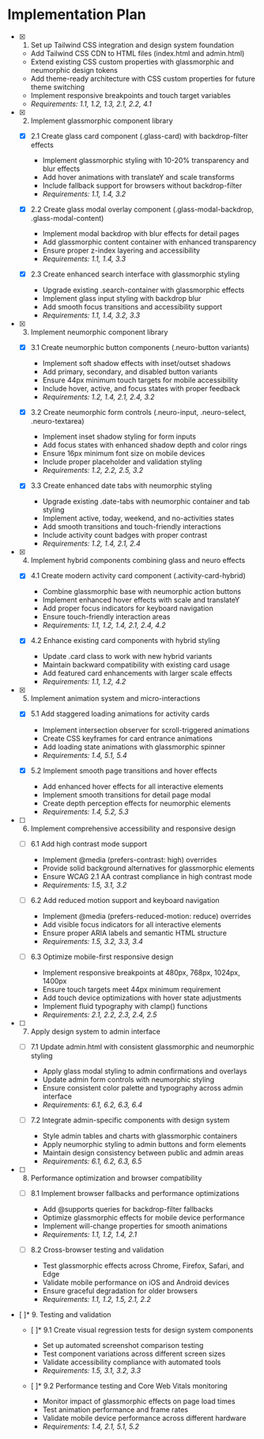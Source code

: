 # Implementation Plan

- [x] 1. Set up Tailwind CSS integration and design system foundation
  - Add Tailwind CSS CDN to HTML files (index.html and admin.html)
  - Extend existing CSS custom properties with glassmorphic and neumorphic design tokens
  - Add theme-ready architecture with CSS custom properties for future theme switching
  - Implement responsive breakpoints and touch target variables
  - _Requirements: 1.1, 1.2, 1.3, 2.1, 2.2, 4.1_

- [x] 2. Implement glassmorphic component library
  - [x] 2.1 Create glass card component (.glass-card) with backdrop-filter effects
    - Implement glassmorphic styling with 10-20% transparency and blur effects
    - Add hover animations with translateY and scale transforms
    - Include fallback support for browsers without backdrop-filter
    - _Requirements: 1.1, 1.4, 3.2_

  - [x] 2.2 Create glass modal overlay component (.glass-modal-backdrop, .glass-modal-content)
    - Implement modal backdrop with blur effects for detail pages
    - Add glassmorphic content container with enhanced transparency
    - Ensure proper z-index layering and accessibility
    - _Requirements: 1.1, 1.4, 3.3_

  - [x] 2.3 Create enhanced search interface with glassmorphic styling
    - Upgrade existing .search-container with glassmorphic effects
    - Implement glass input styling with backdrop blur
    - Add smooth focus transitions and accessibility support
    - _Requirements: 1.1, 1.4, 3.2, 3.3_

- [x] 3. Implement neumorphic component library
  - [x] 3.1 Create neumorphic button components (.neuro-button variants)
    - Implement soft shadow effects with inset/outset shadows
    - Add primary, secondary, and disabled button variants
    - Ensure 44px minimum touch targets for mobile accessibility
    - Include hover, active, and focus states with proper feedback
    - _Requirements: 1.2, 1.4, 2.1, 2.4, 3.2_

  - [x] 3.2 Create neumorphic form controls (.neuro-input, .neuro-select, .neuro-textarea)
    - Implement inset shadow styling for form inputs
    - Add focus states with enhanced shadow depth and color rings
    - Ensure 16px minimum font size on mobile devices
    - Include proper placeholder and validation styling
    - _Requirements: 1.2, 2.2, 2.5, 3.2_

  - [x] 3.3 Create enhanced date tabs with neumorphic styling
    - Upgrade existing .date-tabs with neumorphic container and tab styling
    - Implement active, today, weekend, and no-activities states
    - Add smooth transitions and touch-friendly interactions
    - Include activity count badges with proper contrast
    - _Requirements: 1.2, 1.4, 2.1, 2.4_

- [x] 4. Implement hybrid components combining glass and neuro effects
  - [x] 4.1 Create modern activity card component (.activity-card-hybrid)
    - Combine glassmorphic base with neumorphic action buttons
    - Implement enhanced hover effects with scale and translateY
    - Add proper focus indicators for keyboard navigation
    - Ensure touch-friendly interaction areas
    - _Requirements: 1.1, 1.2, 1.4, 2.1, 2.4, 4.2_

  - [x] 4.2 Enhance existing card components with hybrid styling
    - Update .card class to work with new hybrid variants
    - Maintain backward compatibility with existing card usage
    - Add featured card enhancements with larger scale effects
    - _Requirements: 1.1, 1.2, 4.2_

- [x] 5. Implement animation system and micro-interactions
  - [x] 5.1 Add staggered loading animations for activity cards
    - Implement intersection observer for scroll-triggered animations
    - Create CSS keyframes for card entrance animations
    - Add loading state animations with glassmorphic spinner
    - _Requirements: 1.4, 5.1, 5.4_

  - [x] 5.2 Implement smooth page transitions and hover effects
    - Add enhanced hover effects for all interactive elements
    - Implement smooth transitions for detail page modal
    - Create depth perception effects for neumorphic elements
    - _Requirements: 1.4, 5.2, 5.3_

- [ ] 6. Implement comprehensive accessibility and responsive design
  - [ ] 6.1 Add high contrast mode support
    - Implement @media (prefers-contrast: high) overrides
    - Provide solid background alternatives for glassmorphic elements
    - Ensure WCAG 2.1 AA contrast compliance in high contrast mode
    - _Requirements: 1.5, 3.1, 3.2_

  - [ ] 6.2 Add reduced motion support and keyboard navigation
    - Implement @media (prefers-reduced-motion: reduce) overrides
    - Add visible focus indicators for all interactive elements
    - Ensure proper ARIA labels and semantic HTML structure
    - _Requirements: 1.5, 3.2, 3.3, 3.4_

  - [ ] 6.3 Optimize mobile-first responsive design
    - Implement responsive breakpoints at 480px, 768px, 1024px, 1400px
    - Ensure touch targets meet 44px minimum requirement
    - Add touch device optimizations with hover state adjustments
    - Implement fluid typography with clamp() functions
    - _Requirements: 2.1, 2.2, 2.3, 2.4, 2.5_

- [ ] 7. Apply design system to admin interface
  - [ ] 7.1 Update admin.html with consistent glassmorphic and neumorphic styling
    - Apply glass modal styling to admin confirmations and overlays
    - Update admin form controls with neumorphic styling
    - Ensure consistent color palette and typography across admin interface
    - _Requirements: 6.1, 6.2, 6.3, 6.4_

  - [ ] 7.2 Integrate admin-specific components with design system
    - Style admin tables and charts with glassmorphic containers
    - Apply neumorphic styling to admin buttons and form elements
    - Maintain design consistency between public and admin areas
    - _Requirements: 6.1, 6.2, 6.3, 6.5_

- [ ] 8. Performance optimization and browser compatibility
  - [ ] 8.1 Implement browser fallbacks and performance optimizations
    - Add @supports queries for backdrop-filter fallbacks
    - Optimize glassmorphic effects for mobile device performance
    - Implement will-change properties for smooth animations
    - _Requirements: 1.1, 1.2, 1.4, 2.1_

  - [ ] 8.2 Cross-browser testing and validation
    - Test glassmorphic effects across Chrome, Firefox, Safari, and Edge
    - Validate mobile performance on iOS and Android devices
    - Ensure graceful degradation for older browsers
    - _Requirements: 1.1, 1.2, 1.5, 2.1, 2.2_

- [ ]* 9. Testing and validation
  - [ ]* 9.1 Create visual regression tests for design system components
    - Set up automated screenshot comparison testing
    - Test component variations across different screen sizes
    - Validate accessibility compliance with automated tools
    - _Requirements: 1.5, 3.1, 3.2, 3.3_

  - [ ]* 9.2 Performance testing and Core Web Vitals monitoring
    - Monitor impact of glassmorphic effects on page load times
    - Test animation performance and frame rates
    - Validate mobile device performance across different hardware
    - _Requirements: 1.4, 2.1, 5.1, 5.2_